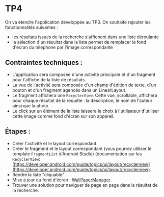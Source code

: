 # TP4

On va étendre l'application développée au TP3.
On souhaite rajouter les fonctionnalités suivantes :

* les résultats issues de la recherche s'affichent dans une liste déroulante
* la sélection d'un résultat dans la liste permet de remplacer le fond d'écran du téléphone par l'image correspondante

## Contraintes techniques :
* L'application sera composée d'une activité principale et d'un fragment pour l'affiche de la liste de résultats.
* La vue de l'activité sera composée d'un champ d'édition de texte, d'un bouton et d'un fragment agencés dans un LinearLayout.
* Le fragment affichera une `RecyclerView`. Cette vue, scrollable, affichera pour chaque résultat de la requête : la description, le nom de l'auteur ainsi que la photo.
* Le click sur un élément de la liste laissera le choix à l'utilisateur d'utiliser cette image comme fond d'écran sur son appareil.

## Étapes :

* Créer l'activité et le layout correspondant.
* Créer le fragment et le layout correspondant (vous pourrez utiliser le template `FragmentList` d'Android Studio) (documentation sur les `RecyclerView`: [https://developer.android.com/guide/topics/ui/layout/recyclerview](https://developer.android.com/guide/topics/ui/layout/recyclerview).
* Rendre la liste "cliquable"
* Mise à jour du fond d'écran :  [WallPaperManager](https://developer.android.com/reference/android/app/WallpaperManager).
* Trouver une solution pour naviguer de page en page dans le résultat de la recherche.
  